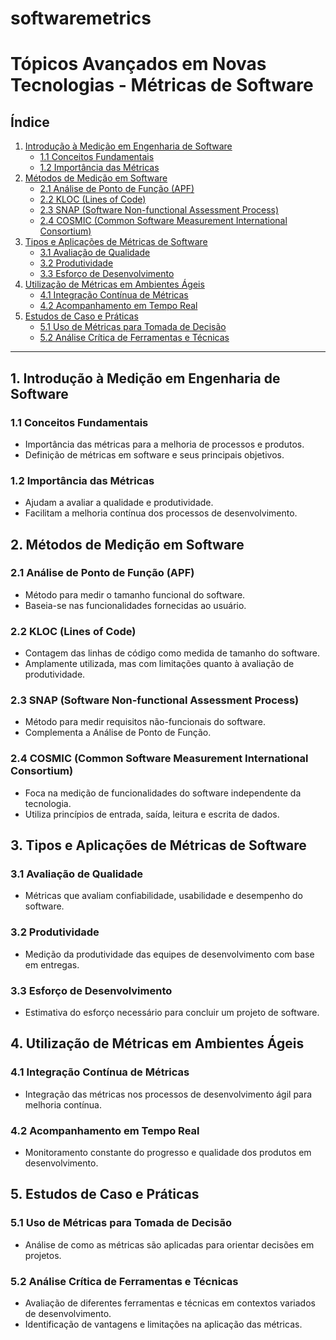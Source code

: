 # softwaremetrics
# Tópicos Avançados em Novas Tecnologias - Métricas de Software

## Índice
1. [Introdução à Medição em Engenharia de Software](#1-introdução-à-medição-em-engenharia-de-software)
    - [1.1 Conceitos Fundamentais](#11-conceitos-fundamentais)
    - [1.2 Importância das Métricas](#12-importância-das-métricas)
2. [Métodos de Medição em Software](#2-métodos-de-medição-em-software)
    - [2.1 Análise de Ponto de Função (APF)](#21-análise-de-ponto-de-função-apf)
    - [2.2 KLOC (Lines of Code)](#22-kloc-lines-of-code)
    - [2.3 SNAP (Software Non-functional Assessment Process)](#23-snap-software-non-functional-assessment-process)
    - [2.4 COSMIC (Common Software Measurement International Consortium)](#24-cosmic-common-software-measurement-international-consortium)
3. [Tipos e Aplicações de Métricas de Software](#3-tipos-e-aplicações-de-métricas-de-software)
    - [3.1 Avaliação de Qualidade](#31-avaliação-de-qualidade)
    - [3.2 Produtividade](#32-produtividade)
    - [3.3 Esforço de Desenvolvimento](#33-esforço-de-desenvolvimento)
4. [Utilização de Métricas em Ambientes Ágeis](#4-utilização-de-métricas-em-ambientes-ágeis)
    - [4.1 Integração Contínua de Métricas](#41-integração-contínua-de-métricas)
    - [4.2 Acompanhamento em Tempo Real](#42-acompanhamento-em-tempo-real)
5. [Estudos de Caso e Práticas](#5-estudos-de-caso-e-práticas)
    - [5.1 Uso de Métricas para Tomada de Decisão](#51-uso-de-métricas-para-tomada-de-decisão)
    - [5.2 Análise Crítica de Ferramentas e Técnicas](#52-análise-crítica-de-ferramentas-e-técnicas)

---

## 1. Introdução à Medição em Engenharia de Software

### 1.1 Conceitos Fundamentais
- Importância das métricas para a melhoria de processos e produtos.
- Definição de métricas em software e seus principais objetivos.

### 1.2 Importância das Métricas
- Ajudam a avaliar a qualidade e produtividade.
- Facilitam a melhoria contínua dos processos de desenvolvimento.

## 2. Métodos de Medição em Software

### 2.1 Análise de Ponto de Função (APF)
- Método para medir o tamanho funcional do software.
- Baseia-se nas funcionalidades fornecidas ao usuário.

### 2.2 KLOC (Lines of Code)
- Contagem das linhas de código como medida de tamanho do software.
- Amplamente utilizada, mas com limitações quanto à avaliação de produtividade.

### 2.3 SNAP (Software Non-functional Assessment Process)
- Método para medir requisitos não-funcionais do software.
- Complementa a Análise de Ponto de Função.

### 2.4 COSMIC (Common Software Measurement International Consortium)
- Foca na medição de funcionalidades do software independente da tecnologia.
- Utiliza princípios de entrada, saída, leitura e escrita de dados.

## 3. Tipos e Aplicações de Métricas de Software

### 3.1 Avaliação de Qualidade
- Métricas que avaliam confiabilidade, usabilidade e desempenho do software.

### 3.2 Produtividade
- Medição da produtividade das equipes de desenvolvimento com base em entregas.

### 3.3 Esforço de Desenvolvimento
- Estimativa do esforço necessário para concluir um projeto de software.

## 4. Utilização de Métricas em Ambientes Ágeis

### 4.1 Integração Contínua de Métricas
- Integração das métricas nos processos de desenvolvimento ágil para melhoria contínua.

### 4.2 Acompanhamento em Tempo Real
- Monitoramento constante do progresso e qualidade dos produtos em desenvolvimento.

## 5. Estudos de Caso e Práticas

### 5.1 Uso de Métricas para Tomada de Decisão
- Análise de como as métricas são aplicadas para orientar decisões em projetos.

### 5.2 Análise Crítica de Ferramentas e Técnicas
- Avaliação de diferentes ferramentas e técnicas em contextos variados de desenvolvimento.
- Identificação de vantagens e limitações na aplicação das métricas.
